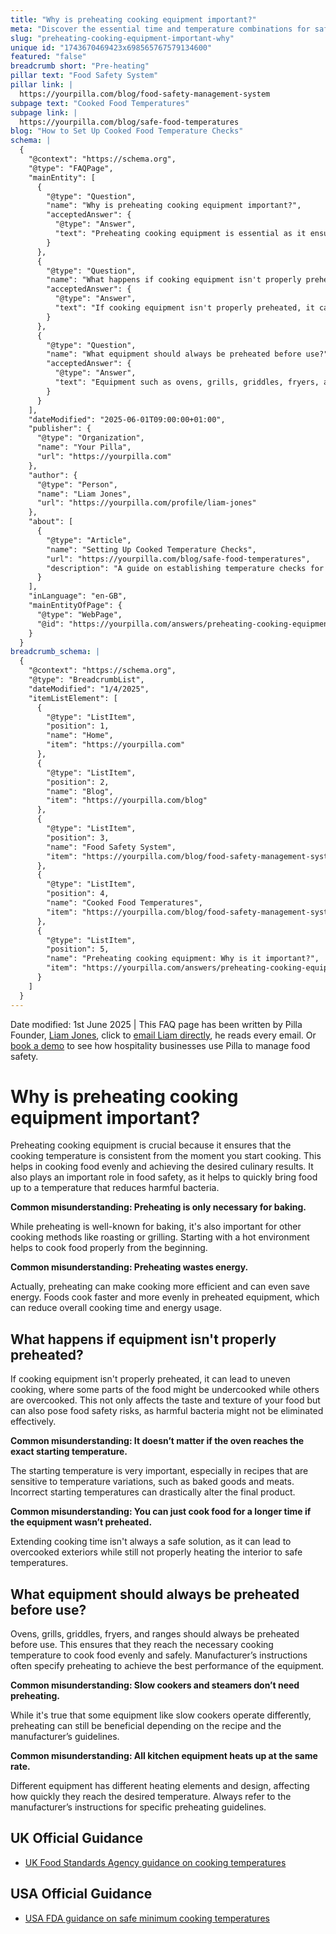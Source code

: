 ```yaml
---
title: "Why is preheating cooking equipment important?"
meta: "Discover the essential time and temperature combinations for safely cooking foods, and learn how to monitor and record temperatures to ensure food safety."
slug: "preheating-cooking-equipment-important-why"
unique id: "1743670469423x698565767579134600"
featured: "false"
breadcrumb short: "Pre-heating"
pillar text: "Food Safety System"
pillar link: |
  https://yourpilla.com/blog/food-safety-management-system
subpage text: "Cooked Food Temperatures"
subpage link: |
  https://yourpilla.com/blog/safe-food-temperatures
blog: "How to Set Up Cooked Food Temperature Checks"
schema: |
  {
    "@context": "https://schema.org",
    "@type": "FAQPage",
    "mainEntity": [
      {
        "@type": "Question",
        "name": "Why is preheating cooking equipment important?",
        "acceptedAnswer": {
          "@type": "Answer",
          "text": "Preheating cooking equipment is essential as it ensures consistent cooking temperatures from the start, aiding in evenly cooked food and optimal culinary results. This practice is also crucial for food safety by quickly bringing foods to temperatures that inhibit harmful bacteria."
        }
      },
      {
        "@type": "Question",
        "name": "What happens if cooking equipment isn't properly preheated?",
        "acceptedAnswer": {
          "@type": "Answer",
          "text": "If cooking equipment isn't properly preheated, it can result in uneven cooking, with some parts of the food being undercooked and others overcooked, compromising both the safety and quality of the food."
        }
      },
      {
        "@type": "Question",
        "name": "What equipment should always be preheated before use?",
        "acceptedAnswer": {
          "@type": "Answer",
          "text": "Equipment such as ovens, grills, griddles, fryers, and ranges should always be preheated before use to ensure they reach the necessary temperature for even and safe food cooking. Adherence to manufacturer’s instructions for preheating is advised to attain optimal performance."
        }
      }
    ],
    "dateModified": "2025-06-01T09:00:00+01:00",
    "publisher": {
      "@type": "Organization",
      "name": "Your Pilla",
      "url": "https://yourpilla.com"
    },
    "author": {
      "@type": "Person",
      "name": "Liam Jones",
      "url": "https://yourpilla.com/profile/liam-jones"
    },
    "about": [
      {
        "@type": "Article",
        "name": "Setting Up Cooked Temperature Checks",
        "url": "https://yourpilla.com/blog/safe-food-temperatures",
        "description": "A guide on establishing temperature checks for cooked foods, ensuring compliance with food safety regulations."
      }
    ],
    "inLanguage": "en-GB",
    "mainEntityOfPage": {
      "@type": "WebPage",
      "@id": "https://yourpilla.com/answers/preheating-cooking-equipment-important-why"
    }
  }
breadcrumb_schema: |
  {
    "@context": "https://schema.org",
    "@type": "BreadcrumbList",
    "dateModified": "1/4/2025",
    "itemListElement": [
      {
        "@type": "ListItem",
        "position": 1,
        "name": "Home",
        "item": "https://yourpilla.com"
      },
      {
        "@type": "ListItem",
        "position": 2,
        "name": "Blog",
        "item": "https://yourpilla.com/blog"
      },
      {
        "@type": "ListItem",
        "position": 3,
        "name": "Food Safety System",
        "item": "https://yourpilla.com/blog/food-safety-management-system"
      },
      {
        "@type": "ListItem",
        "position": 4,
        "name": "Cooked Food Temperatures",
        "item": "https://yourpilla.com/blog/food-safety-management-system/safe-food-temperatures"
      },
      {
        "@type": "ListItem",
        "position": 5,
        "name": "Preheating cooking equipment: Why is it important?",
        "item": "https://yourpilla.com/answers/preheating-cooking-equipment-important-why"
      }
    ]
  }
---
```


Date modified: 1st June 2025 | This FAQ page has been written by Pilla Founder, [Liam Jones](https://yourpilla.com/profile/liam-jones), click to [email Liam directly](https://mailto:liam@yourpilla.com/), he reads every email. Or [book a demo](https://calendly.com/pilla/demo) to see how hospitality businesses use Pilla to manage food safety.

# Why is preheating cooking equipment important?

Preheating cooking equipment is crucial because it ensures that the cooking temperature is consistent from the moment you start cooking. This helps in cooking food evenly and achieving the desired culinary results. It also plays an important role in food safety, as it helps to quickly bring food up to a temperature that reduces harmful bacteria.

**Common misunderstanding: Preheating is only necessary for baking.**

While preheating is well-known for baking, it's also important for other cooking methods like roasting or grilling. Starting with a hot environment helps to cook food properly from the beginning.

**Common misunderstanding: Preheating wastes energy.**

Actually, preheating can make cooking more efficient and can even save energy. Foods cook faster and more evenly in preheated equipment, which can reduce overall cooking time and energy usage.

## What happens if equipment isn't properly preheated?

If cooking equipment isn't properly preheated, it can lead to uneven cooking, where some parts of the food might be undercooked while others are overcooked. This not only affects the taste and texture of your food but can also pose food safety risks, as harmful bacteria might not be eliminated effectively.

**Common misunderstanding: It doesn’t matter if the oven reaches the exact starting temperature.**

The starting temperature is very important, especially in recipes that are sensitive to temperature variations, such as baked goods and meats. Incorrect starting temperatures can drastically alter the final product.

**Common misunderstanding: You can just cook food for a longer time if the equipment wasn’t preheated.**

Extending cooking time isn't always a safe solution, as it can lead to overcooked exteriors while still not properly heating the interior to safe temperatures.

## What equipment should always be preheated before use?

Ovens, grills, griddles, fryers, and ranges should always be preheated before use. This ensures that they reach the necessary cooking temperature to cook food evenly and safely. Manufacturer’s instructions often specify preheating to achieve the best performance of the equipment.

**Common misunderstanding: Slow cookers and steamers don’t need preheating.**

While it's true that some equipment like slow cookers operate differently, preheating can still be beneficial depending on the recipe and the manufacturer’s guidelines.

**Common misunderstanding: All kitchen equipment heats up at the same rate.**

Different equipment has different heating elements and design, affecting how quickly they reach the desired temperature. Always refer to the manufacturer’s instructions for specific preheating guidelines.

## UK Official Guidance

-   [UK Food Standards Agency guidance on cooking temperatures](https://www.food.gov.uk/safety-hygiene/cooking-your-food)

## USA Official Guidance

-   [USA FDA guidance on safe minimum cooking temperatures](https://www.fda.gov/media/107000/download)